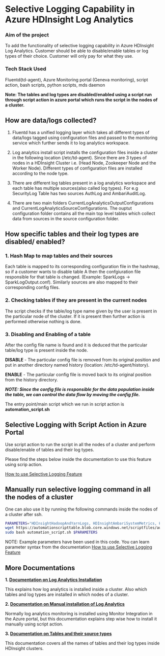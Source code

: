 # Selective Logging Capability in Azure HDInsight Log Analytics

### Aim of the project
To add the functionality of selective logging capability in Azure HDInsight Log Analytics. Customer should be able to disable/enable tables or log types of their choice. Customer will only pay for what they use.


### Tech Stack Used
Fluentd(td-agent), Azure Monitoring portal (Geneva monitoring), script action, bash scripts, python scripts, mds daemon

**Note: The tables and log types are disabled/enabled using a script run through script action in azure portal which runs the script in the nodes of a cluster.**

## How are data/logs collected?

1. Fluentd has a unified logging layer which takes all different types of data/logs tagged using configuration files and passed to the monitoring service which further sends it to log analytics workspace.

2. Log analytics install script installs the configuration files inside a cluster in the following location (/etc/td-agent). Since there are 3 types of nodes in a HDInsight Cluster i.e. (Head Node, Zookeeper Node and the Worker Node). Different types of configuration files are installed according to the node type.

3. There are different log tables present in a log analytics workspace and each table has multiple sources(also called log types). For e.g SecurityLog Table has two sources AuthLog and AmbariAuditLog.

4. There are two main folders CurrentLogAnalyticsOutputConfigurations and CurrentLogAnalyticsSourceConfigurations. The ouptut configuration folder contains all the main top level tables which collect data from sources in the source configuration folder.

## How specific tables and their log types are disabled/ enabled?

### 1. Hash Map to map tables and their sources
Each table is mapped to its corresponding configuration file in the hashmap, so if a customer wants to disable table A then the confgiuration file responsible for that table is changed. (Example: SparkLogs -> SparkLogOutput.conf). Similarly sources are also mapped to their corresponding config files.

### 2. Checking tables if they are present in the current nodes
The script checks if the table/log type name given by the user is present in the particular node of the cluster. If it is present then further action is performed otherwise nothing is done.

### 3. Disabling and Enabling of a table
After the config file name is found and it is deduced that the particular table/log type is present inside the node.

**DISABLE** - The particular config file is removed from its original position and put in another directory named history (location: /etc/td-agent/history).

**ENABLE** - The particular config file is moved back to its original position from the history directory.

***NOTE: Since the config file is responsible for the data population inside the table, we can control the data flow by moving the config file.***

The entry point/main script which we run in script action is **automation_script.sh**

## Selective Logging with Script Action in Azure Portal

Use script action to run the script in all the nodes of a cluster and perform disable/enable of tables and their log types.

Please find the steps below inside the documentation to use this feature using scrip action.

[How to use Selective Logging Feature](https://microsoftapc.sharepoint.com/:w:/t/HDInsightEngineering-Blr/EbUtuVmObGNCnXFojA_tUJgBTEosVVQu6-ri35pXc8QYtA?e=FgF1kv)

## Manually run selective logging command in all the nodes of a cluster

One can also use it by running the following commands inside the nodes of a cluster after ssh.


```bash
PARAMETERS="HDInsightHadoopAndYarnLogs, HDInsightAmbariSystemMetrics, HDInsightSecurityLogs, HDInsightHadoopAndYarnMetrics --disable"
wget https://automationscripttable.blob.core.windows.net/scriptfiles/automation_script.sh
sudo bash automation_script.sh $PARAMETERS
```

NOTE: Example parameters have been used in this code. You can learn parameter syntax from the documentation [How to use Selective Logging Feature](https://microsoftapc.sharepoint.com/:w:/t/HDInsightEngineering-Blr/EbUtuVmObGNCnXFojA_tUJgBTEosVVQu6-ri35pXc8QYtA?e=FgF1kv)

## More Documentations


**1. [Documentation on Log Analytics Installation](https://microsoftapc.sharepoint.com/:w:/t/HDInsightEngineering-Blr/EQaHTjYum_pPsEWTyM4D1McB-t19G988V1BoEQXLpBBrhw?e=90mgbY)**

This explains how log analytics is installed inside a cluster. Also which tables and log types are installed in which nodes of a cluster.

**2. [Documentation on Manual installation of Log Analytics](https://microsoftapc.sharepoint.com/:w:/t/HDInsightEngineering-Blr/EUPkyPcGcP9HpihA0w6Vn2gBjRPhJ0ZflJ5_JBrPDJRHyQ?e=Yj3PoK)**

Normally log analytics monitoring is installed using Monitor Integration in the Azure portal, but this documentation explains step wise how to install it manually using script action.

**3. [Documentation on Tables and their source types](https://microsoftapc.sharepoint.com/:w:/t/HDInsightEngineering-Blr/EVa3uxIvyytDjspbOQ6uH8wBsdvlJNXS2gWZ0pWEXjDssA?e=TUMgnD)**

This documentation covers all the names of tables and their log types inside HDInsight clusters.
